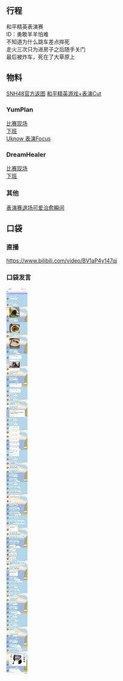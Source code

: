 ## 行程
和平精英表演赛<br>
ID：勇敢羊羊怕难<br>
不知道为什么跳车差点摔死<br>
走火三次只为进房子之后随手关门<br>
最后被炸车，死在了大草原上<br>

## 物料
[SNH48官方返图](https://weibo.com/2689280541/KplZ1pNbJ?type=comment#_rnd1626973433948)
[和平精英游戏+表演Cut](https://www.bilibili.com/video/BV1tX4y1c7Sz)
### YumPlan
[比赛现场](https://weibo.com/7335378002/Kplsp8nsJ?from=page_1005057335378002_profile&wvr=6&mod=weibotime&type=comment#_rnd1626972065205)<br>
[下班](https://weibo.com/7335378002/Kpm6SEypR?from=page_1005057335378002_profile&wvr=6&mod=weibotime&type=comment#_rnd1626972072701)<br>
[Uknow 表演Focus](https://weibo.com/7335378002/KpmfiygHl?from=page_1005057335378002_profile&wvr=6&mod=weibotime&type=comment)
### DreamHealer
[比赛现场](https://weibo.com/6375088879/KploRc3F1?from=page_1005056375088879_profile&wvr=6&mod=weibotime&type=comment#_rnd1626971977144)<br>
[下班](https://weibo.com/6375088879/Kpm47guNb?from=page_1005056375088879_profile&wvr=6&mod=weibotime)
### 其他
[表演赛退场可爱治愈瞬间](http://t.cn/A6fHY3x8?m=4660469404794942&u=1856999022)

## 口袋
### 直播
https://www.bilibili.com/video/BV1aP4y147qj<br>

### 口袋发言
![口袋发言](./pocket48/imgs/messages.jpeg)<br>
